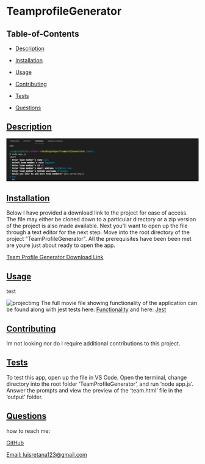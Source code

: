 # TeamprofileGenerator  
  
  ## Table-of-Contents

  * [Description](#description)
  * [Installation](#installation)
  * [Usage](#usage)
   
  * [Contributing](#contributing)
  * [Tests](#tests)
  * [Questions](#questions)
  
  ## [Description](#table-of-contents)

 

![projectimg](assets/apptest.PNG?raw=true"projectimgpng")
  
  

  ## [Installation](#table-of-contents)

  Below I have provided a download link to the project for ease of access. The file may either be cloned down to a particular directory or a zip version of the project is also made available. Next you'll want to open up the file through a text editor for the next step. Move into the root directory of the project "TeamProfileGenerator". All the prerequisites have been been met are youre just about ready to open the app.

  [Team Profile Generator Download Link](https://github.com/lretana1/TeamprofileGenerator)
  

  ## [Usage](#table-of-contents)

  test

  ![projectimg](utils/Images/vid/ReadMeSnap.png?raw=true"projectimgpng")
  The full movie file showing functionality of the application can be found along with jest tests here: [Functionality](assets/Testing-app.webm) and here: [Jest](assets/Passing-tests-jest.webm)
  
 
  
   

  ## [Contributing](#table-of-contents)
  
  
  Im not looking nor do I require additional contributions to this project.
    

  ## [Tests](#table-of-contents)

  To test this app, open up the file in VS Code. Open the terminal, change directory into the root folder ‘TeamProfileGenerator’, and run ‘node app.js’. Answer the prompts and view the preview of the ‘team.html’ file in the ‘output’ folder.

  ## [Questions](#table-of-contents)

  how to reach me:

  [GitHub](https://github.com/lretana1)

  [Email: luisretana123@gmail.com](mailto:luisretana123@gmail.com)
